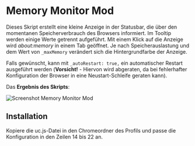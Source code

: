 # Memory Monitor Mod
Dieses Skript erstellt eine kleine Anzeige in der Statusbar, die über den momentanen Speicherverbrauch des Browsers informiert. Im Tooltip werden 
einige Werte getrennt aufgeführt. Mit einem Klick auf die Anzeige wird *about:memory* in einem Tab geöffnet. Je nach Speicherauslastung und dem Wert 
von `_maxMemory` verändert sich die Hintergrundfarbe der Anzeige.

Falls gewünscht, kann  mit `_autoRestart: true,` ein automatischer Restart ausgeführt werden (**Vorsicht!** - Hiervon wird abgeraten, da bei 
fehlerhafter Konfiguration der Browser in eine Neustart-Schleife geraten kann).

Das **Ergebnis des Skripts**:

![Screenshot Memory Monitor Mod](https://github.com/ardiman/userChrome.js/raw/master/memorymonitormod/scr_memorymonitormod.png)

## Installation
Kopiere die uc.js-Datei in den Chromeordner des Profils und passe die Konfiguration in den Zeilen 14 bis 22 an.

